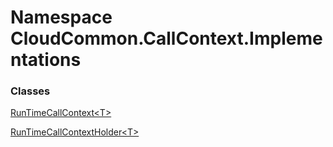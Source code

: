 #  Namespace CloudCommon.CallContext.Implementations

### Classes

 [RunTimeCallContext<T\>](CloudCommon.CallContext.Implementations.RunTimeCallContext\-1.md)

 [RunTimeCallContextHolder<T\>](CloudCommon.CallContext.Implementations.RunTimeCallContextHolder\-1.md)
